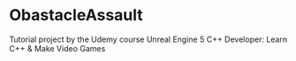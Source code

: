 # ObastacleAssault
Tutorial project by the Udemy course Unreal Engine 5 C++ Developer: Learn C++ & Make Video Games
